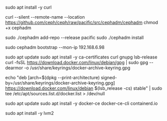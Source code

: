 sudo apt install -y curl
 
curl --silent --remote-name --location https://github.com/ceph/ceph/raw/pacific/src/cephadm/cephadm
chmod +x cephadm

sudo ./cephadm add-repo --release pacific
sudo ./cephadm install

sudo cephadm bootstrap --mon-ip 192.168.6.98

sudo apt update
sudo apt install -y ca-certificates curl gnupg lsb-release
curl -fsSL https://download.docker.com/linux/debian/gpg | sudo gpg --dearmor -o /usr/share/keyrings/docker-archive-keyring.gpg

echo "deb [arch=$(dpkg --print-architecture) signed-by=/usr/share/keyrings/docker-archive-keyring.gpg] https://download.docker.com/linux/debian $(lsb_release -cs) stable" | sudo tee /etc/apt/sources.list.d/docker.list > /dev/null

 sudo apt update
 sudo apt install -y docker-ce docker-ce-cli containerd.io

 sudo apt install -y lvm2